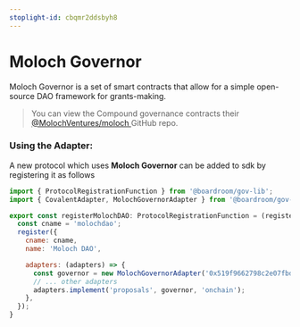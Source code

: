 ```yaml
---
stoplight-id: cbqmr2ddsbyh8
---
```


# Moloch Governor

Moloch Governor is a set of smart contracts that allow for a simple open-source DAO framework for grants-making.

> You can view the Compound governance contracts their [@MolochVentures/moloch ](https://github.com/MolochVentures/moloch) GitHub repo.

### Using the Adapter:
A new protocol which uses **Moloch Governor** can be added to sdk by registering it as follows 

```js
import { ProtocolRegistrationFunction } from '@boardroom/gov-lib';
import { CovalentAdapter, MolochGovernorAdapter } from '@boardroom/gov-adapters';

export const registerMolochDAO: ProtocolRegistrationFunction = (register, transports) => {
  const cname = 'molochdao';
  register({
    cname: cname,
    name: 'Moloch DAO',

    adapters: (adapters) => {
      const governor = new MolochGovernorAdapter('0x519f9662798c2e07fbd5b30c1445602320c5cf5b', transports, 1, cname);
      // ... other adapters
      adapters.implement('proposals', governor, 'onchain');
    },
  });
}
```